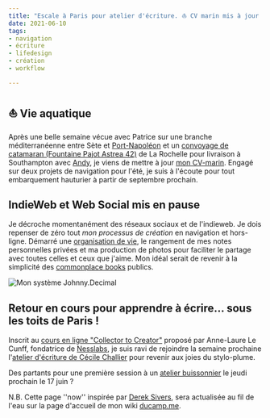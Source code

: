 ```yaml
---
title: "Escale à Paris pour atelier d'écriture. ⛵️ CV marin mis à jour " 
date: 2021-06-10
tags:
- navigation
- écriture
- lifedesign
- création 
- workflow

---
```

## ⛵️ Vie aquatique

Après une belle semaine vécue avec Patrice sur une branche méditerranéenne entre Sète et [Port-Napoléon](https://www.port-adhoc.com/port-napoleon/) et un [convoyage de catamaran (Fountaine Pajot Astrea 42)](https://www.bourse-aux-equipiers.com/annonce-33501.html) de La Rochelle pour livraison à Southampton avec [Andy](https://www.relianceyachtmanagement.com/andy-mallion/), je viens de mettre à jour [mon CV-marin](https://ducamp.me/CV-marin#Contact). 
Engagé sur deux projets de navigation pour l'été, je suis à l'écoute pour tout embarquement hauturier à partir de septembre prochain.

## IndieWeb et Web Social mis en pause

Je décroche momentanément des réseaux sociaux et de l'indieweb. Je dois repenser de zéro tout *mon processus de création* en navigation et hors-ligne. Démarré une [organisation de vie](https://ducamp.me/Johnny.Decimal), le rangement de mes notes personnelles privées et ma production de photos pour faciliter le partage avec toutes celles et ceux que j'aime. Mon idéal serait de revenir à la simplicité des [commonplace books](https://ducamp.me/Commonplace_book) publics. 

![Mon système Johnny.Decimal](https://ducamp.me/images/thumb/3/39/Navigation-Johnny.Decimal.png/1600px-Navigation-Johnny.Decimal.png)

## Retour en cours pour apprendre à écrire... sous les toits de Paris ! 

Inscrit au [cours en ligne "Collector to Creator"](https://community.nesslabs.com/c/dashboard/schedule) proposé par Anne-Laure Le Cunff, fondatrice de [Nesslabs](https://nesslabs.com/), je suis ravi de rejoindre la semaine prochaine l'[atelier d'écriture de Cécile Challier](http://lateliersouslestoits.free.fr) pour revenir aux joies du stylo-plume. 

Des partants pour une première session à un [atelier buissonnier](http://lateliersouslestoits.free.fr/atelier-ecriture-buissonnier.html) le jeudi prochain le 17 juin ? 

N.B. Cette page ''now'' inspirée par [Derek Sivers](https://ducamp.me/maintenant), sera actualisée au fil de l'eau sur la page d'accueil de mon wiki [ducamp.me](https://ducamp.me/).
